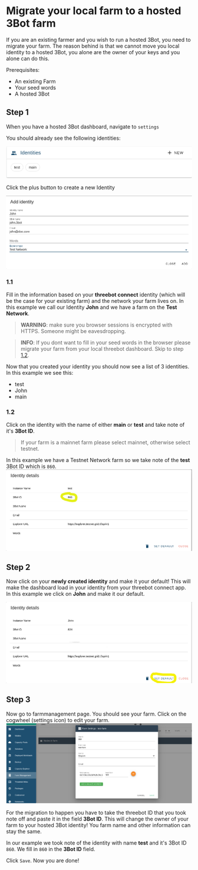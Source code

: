 # Migrate your local farm to a hosted 3Bot farm

If you are an existing farmer and you wish to run a hosted 3Bot, you need to migrate your farm. The reason behind is that we cannot move you local identity to a hosted 3Bot, you alone are the owner of your keys and you alone can do this.

Prerequisites:

- An existing Farm
- Your seed words
- A hosted 3Bot

## Step 1
When you have a hosted 3Bot dashboard, navigate to `settings`

You should already see the following identities:

![new id](./img/identities_hosted_3bot.png)

Click the plus button to create a new Identity

![new id](./img/new_identity_hosted_3bot.png)

### 1.1
Fill in the information based on your **threebot connect** identity (which will be the case for your existing farm) and the network your farm lives on. In this example we call our Identity **John** and we have a farm on the **Test Network**.

> **WARNING**: make sure you browser sessions is encrypted with HTTPS. Someone might be eavesdropping.

> **INFO**: If you dont want to fill in your seed words in the browser please migrate your farm from your local threebot dashboard. Skip to step [1.2](###1.2).

Now that you created your identity you should now see a list of 3 identities. In this example we see this:
- test 
- John
- main

### 1.2
Click on the identity with the name of either **main** or **test** and take note of it's **3Bot ID**. 

> If your farm is a mainnet farm please select mainnet, otherwise select testnet.

In this example we have a Testnet Network farm so we take note of the **test** 3Bot ID which is `860`.
![new id](./img/note_new_id.png)

## Step 2

Now click on your **newly created identity** and make it your default! This will make the dashboard load in your identity from your threebot connect app. In this example we click on **John** and make it our default.

![new id](./img/new_set_default.png)

## Step 3
Now go to farmmanagement page. You should see your farm. Click on the cogwheel (settings icon) to edit your farm.
![migration](./img/save_farm.png)

For the migration to happen you have to take the threebot ID that you took note off and paste it in the field **3Bot ID**. This will change the owner of your farm to your hosted 3Bot identity! You farm name and other information can stay the same.

In our example we took note of the identity with name **test** and it's 3Bot ID `860`. We fill in `860` in the **3Bot ID** field.



Click `Save`. Now you are done!